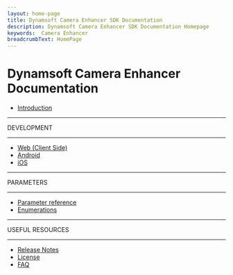 ```yaml
---
layout: home-page
title: Dynamsoft Camera Enhancer SDK Documentation
description: Dynamsoft Camera Enhancer SDK Documentation Homepage
keywords:  Camera Enhancer
breadcrumbText: HomePage
---
```


# Dynamsoft Camera Enhancer Documentation

* [Introduction]({{site.introduction}}index.html)

<hr>
DEVELOPMENT
<hr>

* [Web (Client Side)]({{site.js}})
* [Android]({{site.android}})
* [iOS]({{site.ios}})

<hr>
PARAMETERS
<hr>

* [Parameter reference]({{site.reference}})
* [Enumerations]({{site.enumerations}})

<hr>
USEFUL RESOURCES
<hr>

* [Release Notes]({{site.release_notes}}index.html)
* [License]({{site.license_activation}}License.html)
* [FAQ]({{site.contact-us}})
